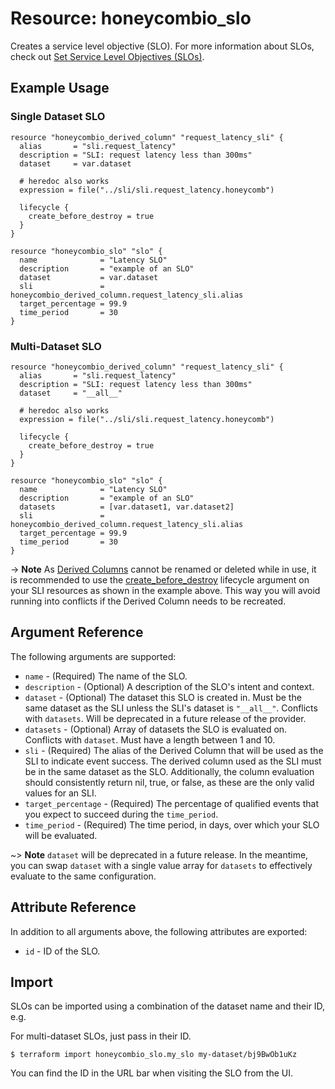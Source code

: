 # Resource: honeycombio_slo

Creates a service level objective (SLO). For more information about SLOs, check out [Set Service Level Objectives (SLOs)](https://docs.honeycomb.io/working-with-your-data/slos/).

## Example Usage

### Single Dataset SLO

```hcl
resource "honeycombio_derived_column" "request_latency_sli" {
  alias       = "sli.request_latency"
  description = "SLI: request latency less than 300ms"
  dataset     = var.dataset

  # heredoc also works
  expression = file("../sli/sli.request_latency.honeycomb")

  lifecycle {
    create_before_destroy = true
  }
}

resource "honeycombio_slo" "slo" {
  name              = "Latency SLO"
  description       = "example of an SLO"
  dataset           = var.dataset
  sli               = honeycombio_derived_column.request_latency_sli.alias
  target_percentage = 99.9
  time_period       = 30
}
```

### Multi-Dataset SLO

```hcl
resource "honeycombio_derived_column" "request_latency_sli" {
  alias       = "sli.request_latency"
  description = "SLI: request latency less than 300ms"
  dataset     = "__all__"

  # heredoc also works
  expression = file("../sli/sli.request_latency.honeycomb")

  lifecycle {
    create_before_destroy = true
  }
}

resource "honeycombio_slo" "slo" {
  name              = "Latency SLO"
  description       = "example of an SLO"
  datasets          = [var.dataset1, var.dataset2]
  sli               = honeycombio_derived_column.request_latency_sli.alias
  target_percentage = 99.9
  time_period       = 30
}
```

-> **Note** As [Derived Columns](derived_column.md) cannot be renamed or deleted while in use, it is recommended to use the [create_before_destroy](https://developer.hashicorp.com/terraform/language/meta-arguments/lifecycle#create_before_destroy) lifecycle argument on your SLI resources as shown in the example above.
This way you will avoid running into conflicts if the Derived Column needs to be recreated.

## Argument Reference

The following arguments are supported:

-   `name` - (Required) The name of the SLO.
-   `description` - (Optional) A description of the SLO's intent and context.
-   `dataset` - (Optional) The dataset this SLO is created in. Must be the same dataset as the SLI unless the SLI's dataset is `"__all__"`. Conflicts with `datasets`. Will be deprecated in a future release of the provider.
-   `datasets` - (Optional) Array of datasets the SLO is evaluated on. Conflicts with `dataset`. Must have a length between 1 and 10.
-   `sli` - (Required) The alias of the Derived Column that will be used as the SLI to indicate event success.
    The derived column used as the SLI must be in the same dataset as the SLO. Additionally,
    the column evaluation should consistently return nil, true, or false, as these are the only valid values for an SLI.
-   `target_percentage` - (Required) The percentage of qualified events that you expect to succeed during the `time_period`.
-   `time_period` - (Required) The time period, in days, over which your SLO will be evaluated.

~> **Note** `dataset` will be deprecated in a future release. In the meantime, you can swap `dataset` with a single value array for `datasets` to effectively evaluate to the same configuration.

## Attribute Reference

In addition to all arguments above, the following attributes are exported:

-   `id` - ID of the SLO.

## Import

SLOs can be imported using a combination of the dataset name and their ID, e.g.

For multi-dataset SLOs, just pass in their ID.

```
$ terraform import honeycombio_slo.my_slo my-dataset/bj9BwOb1uKz
```

You can find the ID in the URL bar when visiting the SLO from the UI.
